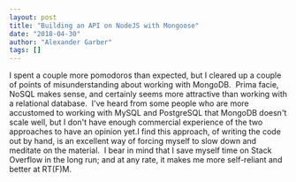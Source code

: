 ```yaml
---
layout: post
title: "Building an API on NodeJS with Mongoose"
date: "2018-04-30"
author: "Alexander Garber"
tags: []
---
```


I spent a couple more pomodoros than expected, but I cleared up a couple of points of misunderstanding about working with MongoDB.  Prima facie, NoSQL makes sense, and certainly seems more attractive than working with a relational database.  I've heard from some people who are more accustomed to working with MySQL and PostgreSQL that MongoDB doesn't scale well, but I don't have enough commercial experience of the two approaches to have an opinion yet.I find this approach, of writing the code out by hand, is an excellent way of forcing myself to slow down and meditate on the material.  I bear in mind that I save myself time on Stack Overflow in the long run; and at any rate, it makes me more self-reliant and better at RT(F)M.